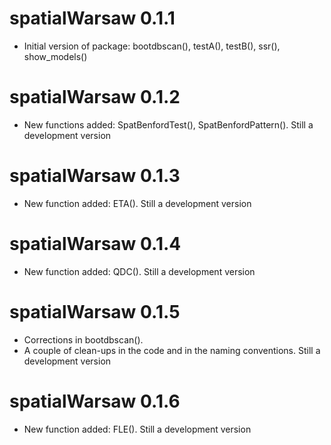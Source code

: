 # spatialWarsaw 0.1.1

* Initial version of package: bootdbscan(), testA(), testB(), ssr(), show_models()

# spatialWarsaw 0.1.2

* New functions added: SpatBenfordTest(), SpatBenfordPattern(). Still a development version

# spatialWarsaw 0.1.3

* New function added: ETA(). Still a development version

# spatialWarsaw 0.1.4

* New function added: QDC(). Still a development version

# spatialWarsaw 0.1.5

* Corrections in bootdbscan(). 
* A couple of clean-ups in the code and in the naming conventions.  Still a development version

# spatialWarsaw 0.1.6

* New function added: FLE(). Still a development version
